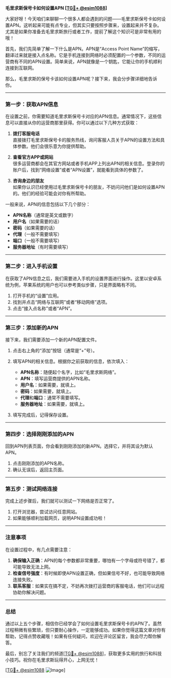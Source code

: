 **毛里求斯保号卡如何设置APN [[TG💪+ @esim1088](https://t.me/s/esim1088)]**

大家好呀！今天咱们来聊聊一个很多人都会遇到的问题——毛里求斯保号卡如何设置APN。这听起来可能有点专业，但其实只要按照步骤来，设置起来并不复杂。尤其是如果你准备去毛里求斯旅行或者工作，提前了解这个知识可是非常有用的哦！

首先，我们先简单了解一下什么是APN。APN是“Access Point Name”的缩写，翻译过来就是接入点名称。它是手机连接到网络时必须配置的一个参数，不同的运营商有不同的APN设置。简单来说，APN就像是一个钥匙，它能让你的手机顺利连接到互联网。

那么，毛里求斯的保号卡该如何设置APN呢？接下来，我会分步骤详细地告诉你。

---

### **第一步：获取APN信息**
在设置之前，你需要知道毛里求斯保号卡对应的APN信息。通常情况下，这些信息可以直接从你的运营商那里获得。你可以通过以下几种方式获取：

1. **拨打客服电话**  
   直接拨打毛里求斯保号卡的服务热线，询问客服人员关于APN的设置方法和具体参数。他们会很乐意为你提供帮助。

2. **查看官方APP或网站**  
   很多运营商都会在其官方网站或者手机APP上列出APN的相关信息。登录你的账户后，找到“网络设置”或者“APN设置”，就能看到具体的参数了。

3. **咨询身边的朋友**  
   如果你认识已经使用过毛里求斯保号卡的朋友，不妨问问他们是如何设置APN的。他们的经验可能会对你有所帮助。

一般来说，APN的信息包括以下几个部分：
- **APN名称**（通常是英文或数字）
- **用户名**（如果需要的话）
- **密码**（如果需要的话）
- **代理**（一般不需要填写）
- **端口**（一般不需要填写）
- **服务器地址**（有时需要填写）

---

### **第二步：进入手机设置**
在获取了APN信息之后，我们需要进入手机的设置界面进行操作。这里以安卓系统为例，苹果系统的用户也可以参考类似步骤，只是界面略有不同。

1. 打开手机的“设置”应用。
2. 找到并点击“网络与互联网”或者“移动网络”选项。
3. 点击“接入点名称”或者“APN”。

---

### **第三步：添加新的APN**
接下来，我们需要添加一个新的APN配置文件。

1. 点击右上角的“添加”按钮（通常是“+”号）。
2. 填写APN的相关信息。根据你之前获取的信息，依次填入：
   - **APN名称**：随便起个名字，比如“毛里求斯网络”。
   - **APN**：填写运营商提供的APN名称。
   - **用户名**：如果需要，就填上。
   - **密码**：如果需要，就填上。
   - **代理**和**端口**：通常不需要填写。
   - **服务器地址**：如果需要，就填上。

3. 填写完成后，记得保存设置。

---

### **第四步：选择刚刚添加的APN**
回到APN列表页面，你会看到刚刚添加的新APN。选择它，并将其设为默认APN。

1. 点击刚刚添加的APN名称。
2. 确认无误后，返回主页面。

---

### **第五步：测试网络连接**
完成上述步骤后，我们就可以测试一下网络是否正常了。

1. 打开浏览器，尝试访问任意网站。
2. 如果能够顺利加载网页，说明APN设置成功啦！

---

### **注意事项**
在设置过程中，有几点需要注意：
1. **确保输入正确**：APN的每个参数都非常重要，哪怕有一个字母或符号错了，都可能导致无法上网。
2. **检查信号强度**：有时候即使APN设置正确，但如果信号不好，也可能导致网络连接失败。
3. **联系客服**：如果实在搞不定，不妨再次拨打运营商的客服电话，他们可以远程协助你解决问题。

---

### **总结**
通过以上五个步骤，相信你已经学会了如何设置毛里求斯保号卡的APN了。虽然过程稍微有些繁琐，但只要耐心操作，一定能够成功。如果你觉得这篇文章对你有帮助，记得点赞收藏哦！如果有任何疑问，欢迎在评论区留言，我会尽力帮你解答。

最后，别忘了关注我们的频道[[TG💪+ @esim1088](https://t.me/s/esim1088)]，获取更多实用的旅行和科技小技巧。祝你在毛里求斯玩得开心，上网无忧！

[[TG💪+ @esim1088](https://t.me/s/esim1088) ![Image](https://i.postimg.cc/4NQfJmqS/Snipaste-2025-05-13-00-14-12.png)]